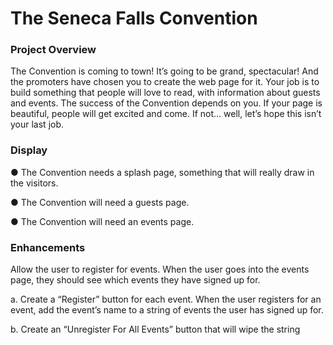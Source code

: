 # The Seneca Falls Convention
### Project Overview
The Convention is coming to town! It’s going to be grand, spectacular! And the promoters
have chosen you to create the web page for it. Your job is to build something that people will
love to read, with information about guests and events. The success of the Convention
depends on you. If your page is beautiful, people will get excited and come. If not… well, let’s
hope this isn’t your last job.

### Display
● The Convention needs a splash page, something that will really draw in the visitors.

● The Convention will need a guests page.

● The Convention will need an events page.

### Enhancements
Allow the user to register for events. When the user goes into the events page, they
should see which events they have signed up for.

a. Create a “Register” button for each event. When the user registers for an event,
add the event’s name to a string of events the user has signed up for.

b. Create an “Unregister For All Events” button that will wipe the string
